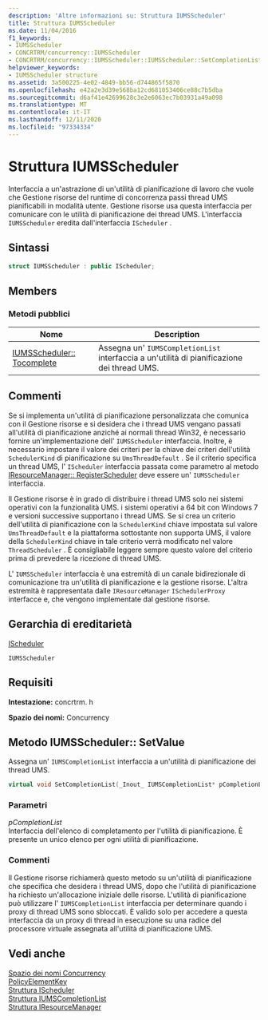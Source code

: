 ```yaml
---
description: 'Altre informazioni su: Struttura IUMSScheduler'
title: Struttura IUMSScheduler
ms.date: 11/04/2016
f1_keywords:
- IUMSScheduler
- CONCRTRM/concurrency::IUMSScheduler
- CONCRTRM/concurrency::IUMSScheduler::IUMSScheduler::SetCompletionList
helpviewer_keywords:
- IUMSScheduler structure
ms.assetid: 3a500225-4e02-4849-bb56-d744865f5870
ms.openlocfilehash: e42a2e3d39e568ba12cd681053406ce88c7b5dba
ms.sourcegitcommit: d6af41e42699628c3e2e6063ec7b03931a49a098
ms.translationtype: MT
ms.contentlocale: it-IT
ms.lasthandoff: 12/11/2020
ms.locfileid: "97334334"
---
```

# <a name="iumsscheduler-structure"></a>Struttura IUMSScheduler

Interfaccia a un'astrazione di un'utilità di pianificazione di lavoro che vuole che Gestione risorse del runtime di concorrenza passi thread UMS pianificabili in modalità utente. Gestione risorse usa questa interfaccia per comunicare con le utilità di pianificazione dei thread UMS.  L'interfaccia `IUMSScheduler` eredita dall'interfaccia `IScheduler` .

## <a name="syntax"></a>Sintassi

```cpp
struct IUMSScheduler : public IScheduler;
```

## <a name="members"></a>Members

### <a name="public-methods"></a>Metodi pubblici

|Nome|Description|
|----------|-----------------|
|[IUMSScheduler:: Tocomplete](#setcompletionlist)|Assegna un' `IUMSCompletionList` interfaccia a un'utilità di pianificazione dei thread UMS.|

## <a name="remarks"></a>Commenti

Se si implementa un'utilità di pianificazione personalizzata che comunica con il Gestione risorse e si desidera che i thread UMS vengano passati all'utilità di pianificazione anziché ai normali thread Win32, è necessario fornire un'implementazione dell' `IUMSScheduler` interfaccia. Inoltre, è necessario impostare il valore dei criteri per la chiave dei criteri dell'utilità `SchedulerKind` di pianificazione su `UmsThreadDefault` . Se il criterio specifica un thread UMS, l' `IScheduler` interfaccia passata come parametro al metodo [IResourceManager:: RegisterScheduler](iresourcemanager-structure.md#registerscheduler) deve essere un' `IUMSScheduler` interfaccia.

Il Gestione risorse è in grado di distribuire i thread UMS solo nei sistemi operativi con la funzionalità UMS. i sistemi operativi a 64 bit con Windows 7 e versioni successive supportano i thread UMS. Se si crea un criterio dell'utilità di pianificazione con la `SchedulerKind` chiave impostata sul valore `UmsThreadDefault` e la piattaforma sottostante non supporta UMS, il valore della `SchedulerKind` chiave in tale criterio verrà modificato nel valore `ThreadScheduler` . È consigliabile leggere sempre questo valore del criterio prima di prevedere la ricezione di thread UMS.

L' `IUMSScheduler` interfaccia è una estremità di un canale bidirezionale di comunicazione tra un'utilità di pianificazione e la gestione risorse. L'altra estremità è rappresentata dalle `IResourceManager` `ISchedulerProxy` interfacce e, che vengono implementate dal gestione risorse.

## <a name="inheritance-hierarchy"></a>Gerarchia di ereditarietà

[IScheduler](ischeduler-structure.md)

`IUMSScheduler`

## <a name="requirements"></a>Requisiti

**Intestazione:** concrtrm. h

**Spazio dei nomi:** Concurrency

## <a name="iumsschedulersetcompletionlist-method"></a><a name="setcompletionlist"></a> Metodo IUMSScheduler:: SetValue

Assegna un' `IUMSCompletionList` interfaccia a un'utilità di pianificazione dei thread UMS.

```cpp
virtual void SetCompletionList(_Inout_ IUMSCompletionList* pCompletionList) = 0;
```

### <a name="parameters"></a>Parametri

*pCompletionList*<br/>
Interfaccia dell'elenco di completamento per l'utilità di pianificazione. È presente un unico elenco per ogni utilità di pianificazione.

### <a name="remarks"></a>Commenti

Il Gestione risorse richiamerà questo metodo su un'utilità di pianificazione che specifica che desidera i thread UMS, dopo che l'utilità di pianificazione ha richiesto un'allocazione iniziale delle risorse. L'utilità di pianificazione può utilizzare l' `IUMSCompletionList` interfaccia per determinare quando i proxy di thread UMS sono sbloccati. È valido solo per accedere a questa interfaccia da un proxy di thread in esecuzione su una radice del processore virtuale assegnata all'utilità di pianificazione UMS.

## <a name="see-also"></a>Vedi anche

[Spazio dei nomi Concurrency](concurrency-namespace.md)<br/>
[PolicyElementKey](concurrency-namespace-enums.md)<br/>
[Struttura IScheduler](ischeduler-structure.md)<br/>
[Struttura IUMSCompletionList](iumscompletionlist-structure.md)<br/>
[Struttura IResourceManager](iresourcemanager-structure.md)
